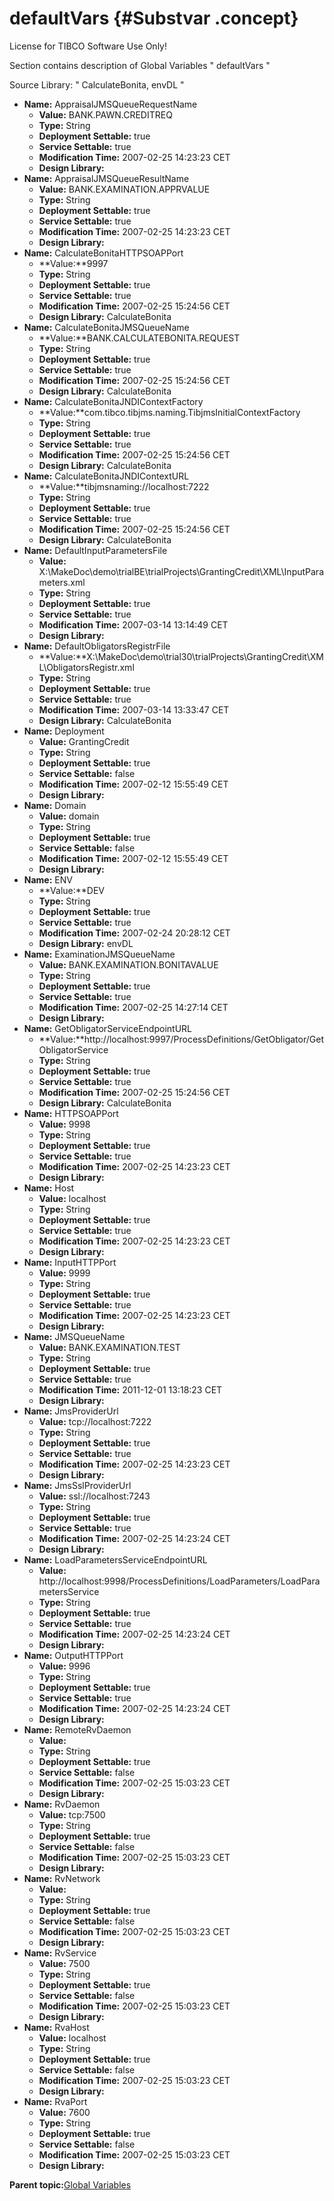 # defaultVars {#Substvar .concept}

License for TIBCO Software Use Only!

Section contains description of Global Variables " defaultVars "

Source Library: " CalculateBonita, envDL "

-   **Name:** AppraisalJMSQueueRequestName
    -   **Value:** BANK.PAWN.CREDITREQ
    -   **Type:** String
    -   **Deployment Settable:** true
    -   **Service Settable:** true
    -   **Modification Time:** 2007-02-25 14:23:23 CET
    -   **Design Library:**
-   **Name:** AppraisalJMSQueueResultName
    -   **Value:** BANK.EXAMINATION.APPRVALUE
    -   **Type:** String
    -   **Deployment Settable:** true
    -   **Service Settable:** true
    -   **Modification Time:** 2007-02-25 14:23:23 CET
    -   **Design Library:**
-   **Name:** CalculateBonitaHTTPSOAPPort
    -   **Value:**9997
    -   **Type:** String
    -   **Deployment Settable:** true
    -   **Service Settable:** true
    -   **Modification Time:** 2007-02-25 15:24:56 CET
    -   **Design Library:** CalculateBonita
-   **Name:** CalculateBonitaJMSQueueName
    -   **Value:**BANK.CALCULATEBONITA.REQUEST
    -   **Type:** String
    -   **Deployment Settable:** true
    -   **Service Settable:** true
    -   **Modification Time:** 2007-02-25 15:24:56 CET
    -   **Design Library:** CalculateBonita
-   **Name:** CalculateBonitaJNDIContextFactory
    -   **Value:**com.tibco.tibjms.naming.TibjmsInitialContextFactory
    -   **Type:** String
    -   **Deployment Settable:** true
    -   **Service Settable:** true
    -   **Modification Time:** 2007-02-25 15:24:56 CET
    -   **Design Library:** CalculateBonita
-   **Name:** CalculateBonitaJNDIContextURL
    -   **Value:**tibjmsnaming://localhost:7222
    -   **Type:** String
    -   **Deployment Settable:** true
    -   **Service Settable:** true
    -   **Modification Time:** 2007-02-25 15:24:56 CET
    -   **Design Library:** CalculateBonita
-   **Name:** DefaultInputParametersFile
    -   **Value:** X:\\MakeDoc\\demo\\trialBE\\trialProjects\\GrantingCredit\\XML\\InputParameters.xml
    -   **Type:** String
    -   **Deployment Settable:** true
    -   **Service Settable:** true
    -   **Modification Time:** 2007-03-14 13:14:49 CET
    -   **Design Library:**
-   **Name:** DefaultObligatorsRegistrFile
    -   **Value:**X:\\MakeDoc\\demo\\trial30\\trialProjects\\GrantingCredit\\XML\\ObligatorsRegistr.xml
    -   **Type:** String
    -   **Deployment Settable:** true
    -   **Service Settable:** true
    -   **Modification Time:** 2007-03-14 13:33:47 CET
    -   **Design Library:** CalculateBonita
-   **Name:** Deployment
    -   **Value:** GrantingCredit
    -   **Type:** String
    -   **Deployment Settable:** true
    -   **Service Settable:** false
    -   **Modification Time:** 2007-02-12 15:55:49 CET
    -   **Design Library:**
-   **Name:** Domain
    -   **Value:** domain
    -   **Type:** String
    -   **Deployment Settable:** true
    -   **Service Settable:** false
    -   **Modification Time:** 2007-02-12 15:55:49 CET
    -   **Design Library:**
-   **Name:** ENV
    -   **Value:**DEV
    -   **Type:** String
    -   **Deployment Settable:** true
    -   **Service Settable:** true
    -   **Modification Time:** 2007-02-24 20:28:12 CET
    -   **Design Library:** envDL
-   **Name:** ExaminationJMSQueueName
    -   **Value:** BANK.EXAMINATION.BONITAVALUE
    -   **Type:** String
    -   **Deployment Settable:** true
    -   **Service Settable:** true
    -   **Modification Time:** 2007-02-25 14:27:14 CET
    -   **Design Library:**
-   **Name:** GetObligatorServiceEndpointURL
    -   **Value:**http://localhost:9997/ProcessDefinitions/GetObligator/GetObligatorService
    -   **Type:** String
    -   **Deployment Settable:** true
    -   **Service Settable:** true
    -   **Modification Time:** 2007-02-25 15:24:56 CET
    -   **Design Library:** CalculateBonita
-   **Name:** HTTPSOAPPort
    -   **Value:** 9998
    -   **Type:** String
    -   **Deployment Settable:** true
    -   **Service Settable:** true
    -   **Modification Time:** 2007-02-25 14:23:23 CET
    -   **Design Library:**
-   **Name:** Host
    -   **Value:** localhost
    -   **Type:** String
    -   **Deployment Settable:** true
    -   **Service Settable:** true
    -   **Modification Time:** 2007-02-25 14:23:23 CET
    -   **Design Library:**
-   **Name:** InputHTTPPort
    -   **Value:** 9999
    -   **Type:** String
    -   **Deployment Settable:** true
    -   **Service Settable:** true
    -   **Modification Time:** 2007-02-25 14:23:23 CET
    -   **Design Library:**
-   **Name:** JMSQueueName
    -   **Value:** BANK.EXAMINATION.TEST
    -   **Type:** String
    -   **Deployment Settable:** true
    -   **Service Settable:** true
    -   **Modification Time:** 2011-12-01 13:18:23 CET
    -   **Design Library:**
-   **Name:** JmsProviderUrl
    -   **Value:** tcp://localhost:7222
    -   **Type:** String
    -   **Deployment Settable:** true
    -   **Service Settable:** true
    -   **Modification Time:** 2007-02-25 14:23:23 CET
    -   **Design Library:**
-   **Name:** JmsSslProviderUrl
    -   **Value:** ssl://localhost:7243
    -   **Type:** String
    -   **Deployment Settable:** true
    -   **Service Settable:** true
    -   **Modification Time:** 2007-02-25 14:23:24 CET
    -   **Design Library:**
-   **Name:** LoadParametersServiceEndpointURL
    -   **Value:** http://localhost:9998/ProcessDefinitions/LoadParameters/LoadParametersService
    -   **Type:** String
    -   **Deployment Settable:** true
    -   **Service Settable:** true
    -   **Modification Time:** 2007-02-25 14:23:24 CET
    -   **Design Library:**
-   **Name:** OutputHTTPPort
    -   **Value:** 9996
    -   **Type:** String
    -   **Deployment Settable:** true
    -   **Service Settable:** true
    -   **Modification Time:** 2007-02-25 14:23:24 CET
    -   **Design Library:**
-   **Name:** RemoteRvDaemon
    -   **Value:**
    -   **Type:** String
    -   **Deployment Settable:** true
    -   **Service Settable:** false
    -   **Modification Time:** 2007-02-25 15:03:23 CET
    -   **Design Library:**
-   **Name:** RvDaemon
    -   **Value:** tcp:7500
    -   **Type:** String
    -   **Deployment Settable:** true
    -   **Service Settable:** false
    -   **Modification Time:** 2007-02-25 15:03:23 CET
    -   **Design Library:**
-   **Name:** RvNetwork
    -   **Value:**
    -   **Type:** String
    -   **Deployment Settable:** true
    -   **Service Settable:** false
    -   **Modification Time:** 2007-02-25 15:03:23 CET
    -   **Design Library:**
-   **Name:** RvService
    -   **Value:** 7500
    -   **Type:** String
    -   **Deployment Settable:** true
    -   **Service Settable:** false
    -   **Modification Time:** 2007-02-25 15:03:23 CET
    -   **Design Library:**
-   **Name:** RvaHost
    -   **Value:** localhost
    -   **Type:** String
    -   **Deployment Settable:** true
    -   **Service Settable:** false
    -   **Modification Time:** 2007-02-25 15:03:23 CET
    -   **Design Library:**
-   **Name:** RvaPort
    -   **Value:** 7600
    -   **Type:** String
    -   **Deployment Settable:** true
    -   **Service Settable:** false
    -   **Modification Time:** 2007-02-25 15:03:23 CET
    -   **Design Library:**

**Parent topic:**[Global Variables](../../../projects/GrantingCredit/common/substvar.md)

